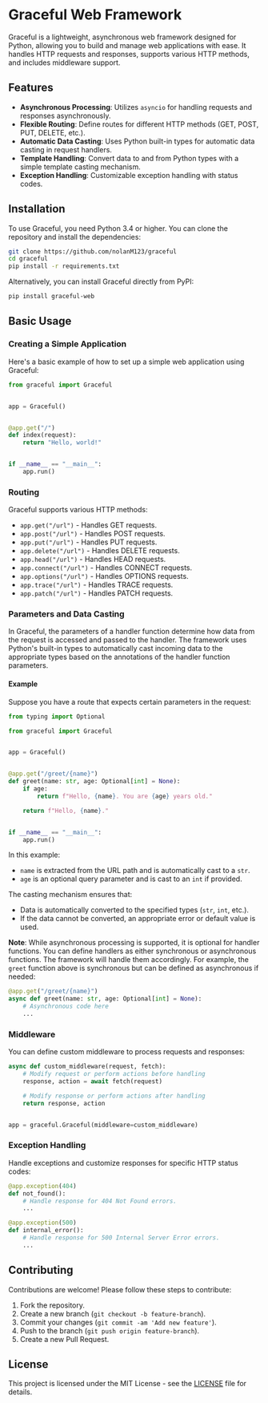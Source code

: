 # Graceful Web Framework

Graceful is a lightweight, asynchronous web framework designed for Python, allowing you to build and manage web applications with ease. It handles HTTP requests and responses, supports various HTTP methods, and includes middleware support.

## Features

- **Asynchronous Processing**: Utilizes `asyncio` for handling requests and responses asynchronously.
- **Flexible Routing**: Define routes for different HTTP methods (GET, POST, PUT, DELETE, etc.).
- **Automatic Data Casting**: Uses Python built-in types for automatic data casting in request handlers.
- **Template Handling**: Convert data to and from Python types with a simple template casting mechanism.
- **Exception Handling**: Customizable exception handling with status codes.

## Installation

To use Graceful, you need Python 3.4 or higher. You can clone the repository and install the dependencies:

```bash
git clone https://github.com/nolanM123/graceful
cd graceful
pip install -r requirements.txt
```

Alternatively, you can install Graceful directly from PyPI:

```bash
pip install graceful-web
```

## Basic Usage

### Creating a Simple Application

Here's a basic example of how to set up a simple web application using Graceful:

```python
from graceful import Graceful


app = Graceful()


@app.get("/")
def index(request):
    return "Hello, world!"


if __name__ == "__main__":
    app.run()
```

### Routing

Graceful supports various HTTP methods:

- `app.get("/url")` - Handles GET requests.
- `app.post("/url")` - Handles POST requests.
- `app.put("/url")` - Handles PUT requests.
- `app.delete("/url")` - Handles DELETE requests.
- `app.head("/url")` - Handles HEAD requests.
- `app.connect("/url")` - Handles CONNECT requests.
- `app.options("/url")` - Handles OPTIONS requests.
- `app.trace("/url")` - Handles TRACE requests.
- `app.patch("/url")` - Handles PATCH requests.

### Parameters and Data Casting

In Graceful, the parameters of a handler function determine how data from the request is accessed and passed to the handler. The framework uses Python's built-in types to automatically cast incoming data to the appropriate types based on the annotations of the handler function parameters.

#### Example

Suppose you have a route that expects certain parameters in the request:

```python
from typing import Optional

from graceful import Graceful


app = Graceful()


@app.get("/greet/{name}")
def greet(name: str, age: Optional[int] = None):
    if age:
        return f"Hello, {name}. You are {age} years old."

    return f"Hello, {name}."


if __name__ == "__main__":
    app.run()
```

In this example:

- `name` is extracted from the URL path and is automatically cast to a `str`.
- `age` is an optional query parameter and is cast to an `int` if provided.

The casting mechanism ensures that:

- Data is automatically converted to the specified types (`str`, `int`, etc.).
- If the data cannot be converted, an appropriate error or default value is used.

**Note**: While asynchronous processing is supported, it is optional for handler functions. You can define handlers as either synchronous or asynchronous functions. The framework will handle them accordingly. For example, the `greet` function above is synchronous but can be defined as asynchronous if needed:

```python
@app.get("/greet/{name}")
async def greet(name: str, age: Optional[int] = None):
    # Asynchronous code here
    ...
```

### Middleware

You can define custom middleware to process requests and responses:

```python
async def custom_middleware(request, fetch):
    # Modify request or perform actions before handling
    response, action = await fetch(request)

    # Modify response or perform actions after handling
    return response, action


app = graceful.Graceful(middleware=custom_middleware)
```

### Exception Handling

Handle exceptions and customize responses for specific HTTP status codes:

```python
@app.exception(404)
def not_found():
    # Handle response for 404 Not Found errors.
    ...

@app.exception(500)
def internal_error():
    # Handle response for 500 Internal Server Error errors.
    ...
```

## Contributing

Contributions are welcome! Please follow these steps to contribute:

1. Fork the repository.
2. Create a new branch (`git checkout -b feature-branch`).
3. Commit your changes (`git commit -am 'Add new feature'`).
4. Push to the branch (`git push origin feature-branch`).
5. Create a new Pull Request.

## License

This project is licensed under the MIT License - see the [LICENSE](LICENSE) file for details.
